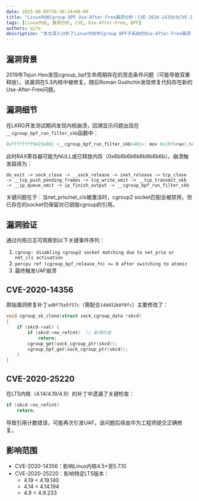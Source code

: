 ```yaml
---
date: 2025-08-05T20:38:24+08:00
title: "Linux内核Cgroup BPF Use-After-Free漏洞分析：CVE-2020-14356与CVE-2020-25220"
tags: [Linux内核, 漏洞分析, CVE, Use-After-Free, BPF]
authors: qife
description: "本文深入分析了Linux内核中Cgroup BPF子系统的Use-After-Free漏洞（CVE-2020-14356），揭示了在cgroup销毁后仍被引用的危险场景，同时披露了错误补丁引发的二次漏洞（CVE-2020-25220），影响范围涵盖4.5至5.7.10内核版本。"
---
```


## 漏洞背景

2019年Tejun Heo发现cgroup_bpf生命周期存在的竞态条件问题（可能导致双重释放）。该漏洞在5.3内核中被修复。随后Roman Gushchin发现修复代码存在新的Use-After-Free问题。

## 漏洞细节

在LKRG开发测试期间发现内核崩溃，回溯显示问题出现在`__cgroup_bpf_run_filter_skb`函数中：

```c
0xffffffff9423e801 <__cgroup_bpf_run_filter_skb+401>: mov 0x10(%rax),%rdi
```

此时RAX寄存器可能为NULL或已释放内存（0x6b6b6b6b6b6b6b6b）。崩溃触发路径为：

```
do_exit -> sock_close -> __sock_release -> inet_release -> tcp_close 
-> __tcp_push_pending_frames -> tcp_write_xmit -> __tcp_transmit_skb 
-> __ip_queue_xmit -> ip_finish_output -> __cgroup_bpf_run_filter_skb
```

关键问题在于：当net_prio/net_cls被激活时，cgroup2 socket匹配会被禁用，但已存在的socket仍保留对已销毁cgroup的引用。

## 漏洞验证

通过内核日志可观察到以下关键事件序列：
1. `cgroup: disabling cgroup2 socket matching due to net_prio or net_cls activation`
2. `percpu ref (cgroup_bpf_release_fn) <= 0 after switching to atomic`
3. 最终触发UAF崩溃

## CVE-2020-14356

原始漏洞修复补丁`ad0f75e5f57c`（需配合`14b032b8f8fc`）主要修改了：
```c
void cgroup_sk_clone(struct sock_cgroup_data *skcd)
{
    if (skcd->val) {
        if (skcd->no_refcnt)  // 新增检查
            return;
        cgroup_get(sock_cgroup_ptr(skcd));
        cgroup_bpf_get(sock_cgroup_ptr(skcd));
    }
}
```

## CVE-2020-25220

在LTS内核（4.14/4.19/4.9）的补丁中遗漏了关键检查：
```c
if (skcd->no_refcnt)
    return;
```
导致引用计数错误，可能再次引发UAF。该问题后续由华为工程师提交正确修复。

## 影响范围

- CVE-2020-14356：影响Linux内核4.5+至5.7.10
- CVE-2020-25220：影响特定LTS版本：
  - 4.19 < 4.19.140
  - 4.14 < 4.14.194
  - 4.9 < 4.9.233

